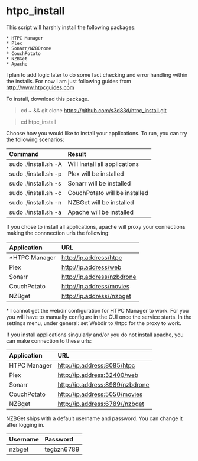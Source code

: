 # htpc_install

This script will harshly install the following packages:

    * HTPC Manager
    * Plex
    * Sonarr/NZBDrone
    * CouchPotato
    * NZBGet
    * Apache

I plan to add logic later to do some fact checking and error handling within the installs.
For now I am just following guides from http://www.htpcguides.com

To install, download this package.
> cd ~ && git clone https://github.com/s3d83d/htpc_install.git

> cd htpc_install

Choose how you would like to install your applications.
To run, you can try the following scenarios:

| Command | Result |
| :------ | :----- |
| sudo ./install.sh -A | Will install all applications |
| sudo ./install.sh -p | Plex will be installed |
| sudo ./install.sh -s | Sonarr will be installed |
| sudo ./install.sh -c | CouchPotato will be installed |
| sudo ./install.sh -n | NZBGet will be installed |
| sudo ./install.sh -a | Apache will be installed |

If you chose to install all applications, apache will proxy your connections making the connnection urls the following:

| Application | URL |
| :---------- | :-- |
| *HTPC Manager | http://ip.address/htpc |
| Plex | http://ip.address/web |
| Sonarr | http://ip.address/nzbdrone |
| CouchPotato | http://ip.address/movies |
| NZBget | http://ip.address//nzbget |

\* I cannot get the webdir configuration for HTPC Manager to work. For you you will have to manually configure in the GUI once the service starts. In the settings menu, under general: set Webdir to /htpc for the proxy to work.

If you install applications singularly and/or you do not install apache, you can make connection to these urls:

| Application | URL |
| :---------- | :-- |
| HTPC Manager | http://ip.address:8085/htpc |
| Plex | http://ip.address:32400/web |
| Sonarr | http://ip.address:8989/nzbdrone |
| CouchPotato | http://ip.address:5050/movies |
| NZBget | http://ip.address:6789//nzbget |

NZBGet ships with a default username and password. You can change it after logging in.

| Username | Password |
| :------- | :------- |
| nzbget | tegbzn6789 |

